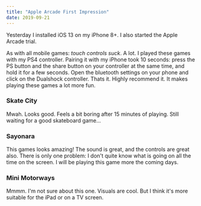 ```yaml
---
title: "Apple Arcade First Impression"
date: 2019-09-21
---
```


Yesterday I installed iOS 13 on my iPhone 8+. I also started the Apple Arcade trial.

As with all mobile games: *touch controls suck*. A lot. I played these games with my PS4 controller. Pairing it with my iPhone took 10 seconds: press the PS button and the share button on your controller at the same time, and hold it for a few seconds. Open the bluetooth settings on your phone and click on the Dualshock controller. Thats it. Highly recommend it. It makes playing these games a lot more fun.

### Skate City
Mwah. Looks good. Feels a bit boring after 15 minutes of playing. Still waiting for a good skateboard game...

### Sayonara 
This games looks amazing! The sound is great, and the controls are great also. There is only one problem: I don't quite know what is going on all the time on the screen. I will be playing this game more the coming days.

### Mini Motorways  
Mmmm. I'm not sure about this one. Visuals are cool. But I think it's more suitable for the iPad or on a TV screen.

